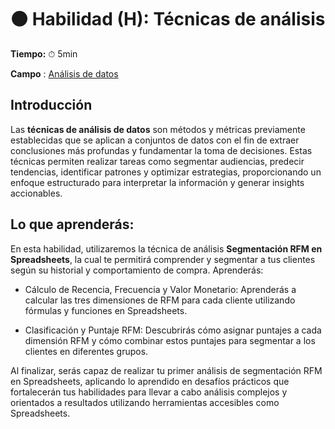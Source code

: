 # ⚫ Habilidad (H): Técnicas de análisis

**Tiempo:** ⏱ 5min

**Campo** : [Análisis de datos](...)

## Introducción

Las **técnicas de análisis de datos** son métodos y métricas previamente establecidas que se aplican a conjuntos de datos con el fin de extraer conclusiones más profundas y fundamentar la toma de decisiones. Estas técnicas permiten realizar tareas como segmentar audiencias, predecir tendencias, identificar patrones y optimizar estrategias, proporcionando un enfoque estructurado para interpretar la información y generar insights accionables.

## Lo que aprenderás:

En esta habilidad, utilizaremos la técnica de análisis **Segmentación RFM en Spreadsheets**, la cual te permitirá comprender y segmentar a tus clientes según su historial y comportamiento de compra. Aprenderás:

- Cálculo de Recencia, Frecuencia y Valor Monetario: Aprenderás a calcular las tres dimensiones de RFM para cada cliente utilizando fórmulas y funciones en Spreadsheets.

- Clasificación y Puntaje RFM: Descubrirás cómo asignar puntajes a cada dimensión RFM y cómo combinar estos puntajes para segmentar a los clientes en diferentes grupos.

Al finalizar, serás capaz de realizar tu primer análisis de segmentación RFM en Spreadsheets, aplicando lo aprendido en desafíos prácticos que fortalecerán tus habilidades para llevar a cabo análisis complejos y orientados a resultados utilizando herramientas accesibles como Spreadsheets.
